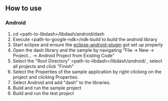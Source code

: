 ## How to use

### Android
1. cd &lt;path-to-libdash>/libdash/android/dash
2. Execute &lt;path-to-google-ndk>/ndk-build to build the android library
3. Start eclipse and ensure the [eclipse-android-plugin](https://developer.android.com/sdk/installing/installing-adt.html) got set up properly 
4. Open the dash library and the sample by navigating "File -> New -> Project... -> Android Project from Existing Code"
5. Select the "Root Directory" &lt;path-to-libdash>/libdash/android/ , select all projects and click "Finish"
6. Select the Properties of the sample application by right-clicking on the project and clicking Properties.
7. Select Android and add "dash" to the libraries.
8. Build and run the sample project
9. Build and run the test project

